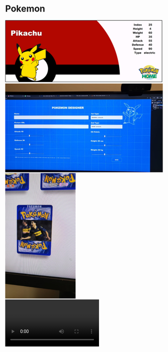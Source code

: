 # Pokemon

<img src="./client/misc1.png"/>
<img src="./client/misc2.jpg"/>
<img src="./client/misc3.jpg" height="400px"/>
<video src='/client/misc1.mp4'/>
<video src='/client/misc2.mp4'/>
